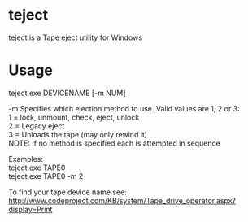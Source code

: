teject
======

teject is a Tape eject utility for Windows


Usage
=====
teject.exe DEVICENAME [-m NUM]<br />

-m Specifies which ejection method to use. Valid values are 1, 2 or 3:<br />
1 = lock, unmount, check, eject, unlock<br />
2 = Legacy eject<br />
3 = Unloads the tape (may only rewind it)<br />
NOTE: If no method is specified each is attempted in sequence<br />

Examples:<br />
teject.exe TAPE0<br />
teject.exe TAPE0 -m 2<br />

To find your tape device name see: http://www.codeproject.com/KB/system/Tape_drive_operator.aspx?display=Print